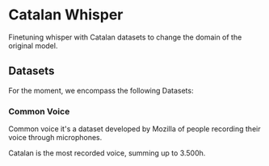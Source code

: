 # Catalan Whisper 
Finetuning whisper with Catalan datasets to change the domain of the original model.

## Datasets
For the moment, we encompass the following Datasets:

### Common Voice
Common voice it's a dataset developed by Mozilla of people recording their voice through microphones. 

Catalan is the most recorded voice, summing up to 3.500h.
